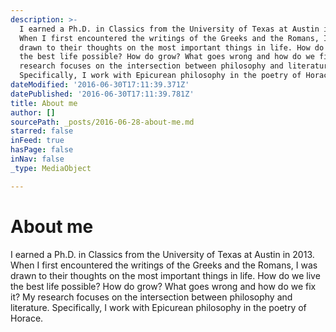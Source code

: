 ```yaml
---
description: >-
  I earned a Ph.D. in Classics from the University of Texas at Austin in 2013.
  When I first encountered the writings of the Greeks and the Romans, I was
  drawn to their thoughts on the most important things in life. How do we live
  the best life possible? How do grow? What goes wrong and how do we fix it? My
  research focuses on the intersection between philosophy and literature.
  Specifically, I work with Epicurean philosophy in the poetry of Horace.
dateModified: '2016-06-30T17:11:39.371Z'
datePublished: '2016-06-30T17:11:39.781Z'
title: About me
author: []
sourcePath: _posts/2016-06-28-about-me.md
starred: false
inFeed: true
hasPage: false
inNav: false
_type: MediaObject

---
```

# About me

I earned a Ph.D. in Classics from the University of Texas at Austin in 2013\. When I first encountered the writings of the Greeks and the Romans, I was drawn to their thoughts on the most important things in life. How do we live the best life possible? How do grow? What goes wrong and how do we fix it? My research focuses on the intersection between philosophy and literature. Specifically, I work with Epicurean philosophy in the poetry of Horace.